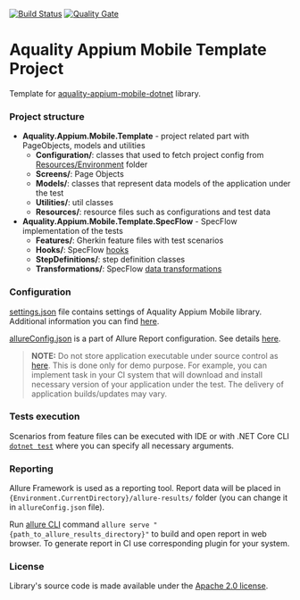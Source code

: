 [![Build Status](https://dev.azure.com/aquality-automation/aquality-automation/_apis/build/status/aquality-automation.aquality-appium-mobile-dotnet-template?branchName=master)](https://dev.azure.com/aquality-automation/aquality-automation/_build/latest?definitionId=13&branchName=master)
[![Quality Gate](https://sonarcloud.io/api/project_badges/measure?project=aquality-automation_aquality-appium-mobile-dotnet-template&metric=alert_status)](https://sonarcloud.io/dashboard?id=aquality-automation_aquality-appium-mobile-dotnet-template)

# Aquality Appium Mobile Template Project
Template for [aquality-appium-mobile-dotnet](https://github.com/aquality-automation/aquality-appium-mobile-dotnet) library.

### Project structure
- **Aquality.Appium.Mobile.Template** - project related part with PageObjects, models and utilities
  - **Configuration/**: classes that used to fetch project config from [Resources/Environment](https://github.com/aquality-automation/aquality-appium-mobile-dotnet-template/blob/master/Aquality.Appium.Mobile.Template/Aquality.Appium.Mobile.Template/Resources/Environment) folder
  - **Screens/**: Page Objects
  - **Models/**: classes that represent data models of the application under the test
  - **Utilities/**: util classes
  - **Resources/**: resource files such as configurations and test data
- **Aquality.Appium.Mobile.Template.SpecFlow** - SpecFlow implementation of the tests
  - **Features/**: Gherkin feature files with test scenarios
  - **Hooks/**: SpecFlow [hooks](https://specflow.org/documentation/Hooks/)
  - **StepDefinitions/**: step definition classes
  - **Transformations/**: SpecFlow [data transformations](https://specflow.org/documentation/Step-Argument-Transformations/)

### Configuration
[settings.json](https://github.com/aquality-automation/aquality-appium-mobile-dotnet-template/blob/master/Aquality.Appium.Mobile.Template/Aquality.Appium.Mobile.Template/Resources/settings.json) file contains settings of Aquality Appium Mobile library. Additional information you can find [here](https://github.com/aquality-automation/aquality-appium-mobile-dotnet/blob/master/README.md).

[allureConfig.json](https://github.com/aquality-automation/aquality-appium-mobile-dotnet-template/blob/master/Aquality.Appium.Mobile.Template/Aquality.Appium.Mobile.Template.SpecFlow/allureConfig.json) is a part of Allure Report configuration. See details [here](https://github.com/allure-framework/allure-csharp#configuration).

> **NOTE:**
> Do not store application executable under source control as [here](https://github.com/aquality-automation/aquality-appium-mobile-dotnet-template/blob/master/Aquality.Appium.Mobile.Template/Aquality.Appium.Mobile.Template/Resources/Applications).
> This is done only for demo purpose. For example, you can implement task in your CI system that will download and install necessary version of your application under the test. The delivery of application builds/updates may vary.

### Tests execution
Scenarios from feature files can be executed with IDE
or with .NET Core CLI [```dotnet test```](https://docs.microsoft.com/en-us/dotnet/core/tools/dotnet-test) where you can specify all necessary arguments.

### Reporting 
Allure Framework is used as a reporting tool. Report data will be placed in ```{Environment.CurrentDirectory}/allure-results/``` folder (you can change it in ```allureConfig.json``` file).

Run [allure CLI](https://docs.qameta.io/allure/#_commandline) command ```allure serve "{path_to_allure_results_directory}"``` to build and open report in web browser. To generate report in CI use corresponding plugin for your system.


### License
Library's source code is made available under the [Apache 2.0 license](https://github.com/aquality-automation/aquality-appium-mobile-dotnet-template/blob/master/LICENSE).
